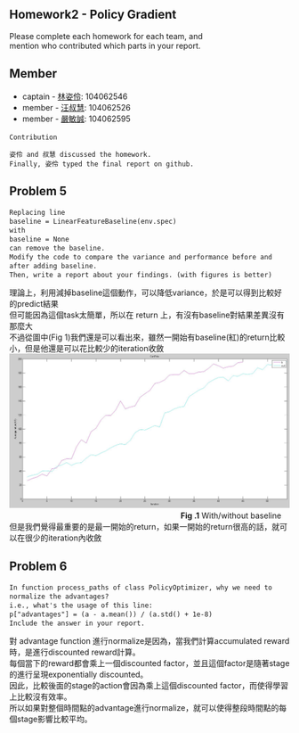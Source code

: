 ## Homework2 - Policy Gradient
Please complete each homework for each team, and <br>
mention who contributed which parts in your report.

## Member
* captain - <a href="https://github.com/maolin23?tab=repositories">林姿伶</a>: 104062546
* member -  <a href="https://github.com/hedywang73?tab=repositories">汪叔慧</a>: 104062526
* member - <a href="https://github.com/yenmincheng0708?tab=repositories">嚴敏誠</a>: 104062595

` Contribution `
```
姿伶 and 叔慧 discussed the homework.
Finally, 姿伶 typed the final report on github.
```

## Problem 5
```
Replacing line
baseline = LinearFeatureBaseline(env.spec)
with
baseline = None
can remove the baseline.
Modify the code to compare the variance and performance before and after adding baseline. 
Then, write a report about your findings. (with figures is better)
```
理論上，利用減掉baseline這個動作，可以降低variance，於是可以得到比較好的predict結果<br>
但可能因為這個task太簡單，所以在 return 上，有沒有baseline對結果差異沒有那麼大<br>
不過從圖中(Fig 1)我們還是可以看出來，雖然一開始有baseline(紅)的return比較小，但是他還是可以花比較少的iteration收斂<br>
![Fig. 1](https://github.com/CEDL739/homework2/blob/master/reward(b).png)<br>
　　　　　　　　　　　　　　　　　　　　　　**Fig .1** With/without baseline <br>
但是我們覺得最重要的是最一開始的return，如果一開始的return很高的話，就可以在很少的iteration內收斂<br>

## Problem 6
```
In function process_paths of class PolicyOptimizer, why we need to normalize the advantages? 
i.e., what's the usage of this line:
p["advantages"] = (a - a.mean()) / (a.std() + 1e-8)
Include the answer in your report.
```
對 advantage function 進行normalize是因為，當我們計算accumulated reward時，是進行discounted reward計算。<br>
每個當下的reward都會乘上一個discounted factor，並且這個factor是隨著stage的進行呈現exponentially discounted。<br>
因此，比較後面的stage的action會因為乘上這個discounted factor，而使得學習上比較沒有效率。<br>
所以如果對整個時間點的advantage進行normalize，就可以使得整段時間點的每個stage影響比較平均。<br>


